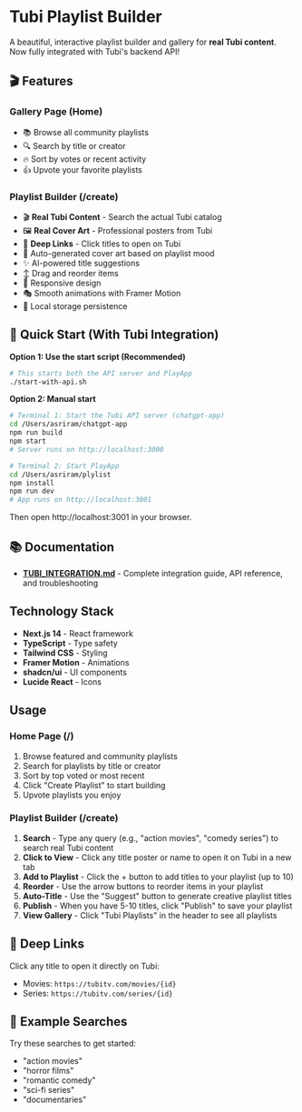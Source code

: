 # Tubi Playlist Builder

A beautiful, interactive playlist builder and gallery for **real Tubi content**. Now fully integrated with Tubi's backend API!

## 🎬 Features

### Gallery Page (Home)
- 📚 Browse all community playlists
- 🔍 Search by title or creator
- 🔥 Sort by votes or recent activity
- 👍 Upvote your favorite playlists

### Playlist Builder (/create)
- 🎬 **Real Tubi Content** - Search the actual Tubi catalog
- 🖼️ **Real Cover Art** - Professional posters from Tubi
- 🔗 **Deep Links** - Click titles to open on Tubi
- 🎨 Auto-generated cover art based on playlist mood
- ✨ AI-powered title suggestions
- ↕️ Drag and reorder items
- 📱 Responsive design
- 🎭 Smooth animations with Framer Motion
- 💾 Local storage persistence

## 🚀 Quick Start (With Tubi Integration)

**Option 1: Use the start script (Recommended)**

```bash
# This starts both the API server and PlayApp
./start-with-api.sh
```

**Option 2: Manual start**

```bash
# Terminal 1: Start the Tubi API server (chatgpt-app)
cd /Users/asriram/chatgpt-app
npm run build
npm start
# Server runs on http://localhost:3000

# Terminal 2: Start PlayApp
cd /Users/asriram/plylist
npm install
npm run dev
# App runs on http://localhost:3001
```

Then open http://localhost:3001 in your browser.

## 📚 Documentation

- **[TUBI_INTEGRATION.md](./TUBI_INTEGRATION.md)** - Complete integration guide, API reference, and troubleshooting

## Technology Stack

- **Next.js 14** - React framework
- **TypeScript** - Type safety
- **Tailwind CSS** - Styling
- **Framer Motion** - Animations
- **shadcn/ui** - UI components
- **Lucide React** - Icons

## Usage

### Home Page (/)
1. Browse featured and community playlists
2. Search for playlists by title or creator
3. Sort by top voted or most recent
4. Click "Create Playlist" to start building
5. Upvote playlists you enjoy

### Playlist Builder (/create)
1. **Search** - Type any query (e.g., "action movies", "comedy series") to search real Tubi content
2. **Click to View** - Click any title poster or name to open it on Tubi in a new tab
3. **Add to Playlist** - Click the + button to add titles to your playlist (up to 10)
4. **Reorder** - Use the arrow buttons to reorder items in your playlist
5. **Auto-Title** - Use the "Suggest" button to generate creative playlist titles
6. **Publish** - When you have 5-10 titles, click "Publish" to save your playlist
7. **View Gallery** - Click "Tubi Playlists" in the header to see all playlists

## 🔗 Deep Links

Click any title to open it directly on Tubi:
- Movies: `https://tubitv.com/movies/{id}`
- Series: `https://tubitv.com/series/{id}`

## 🎯 Example Searches

Try these searches to get started:
- "action movies"
- "horror films"
- "romantic comedy"
- "sci-fi series"
- "documentaries"

